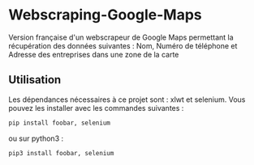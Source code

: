 # Webscraping-Google-Maps
Version française d'un webscrapeur de Google Maps permettant la récupération des données suivantes : Nom, Numéro de téléphone et Adresse des entreprises dans une zone de la carte

## Utilisation 
Les dépendances nécessaires à ce projet sont : xlwt et selenium. Vous pouvez les installer avec les commandes suivantes : 
```bash
pip install foobar, selenium
```
ou sur python3 :
```bash
pip3 install foobar, selenium
```
